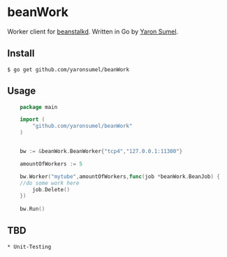 # beanWork

Worker client for [beanstalkd](http://kr.github.com/beanstalkd/). Written in Go by [Yaron Sumel](http://sumel.me).


## Install

    $ go get github.com/yaronsumel/beanWork

## Usage

```go
    package main

    import (
        "github.com/yaronsumel/beanWork"
    )


	bw := &beanWork.BeanWorker{"tcp4","127.0.0.1:11300"}

    amountOfWorkers := 5

	bw.Worker("mytube",amountOfWorkers,func(job *beanWork.BeanJob) {
	//do some work here
		job.Delete()
	})
	
	bw.Run()
```


## TBD

    * Unit-Testing
